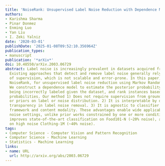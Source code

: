 ```yaml
---
title: 'NoiseRank: Unsupervised Label Noise Reduction with Dependence Models'
authors:
- Karishma Sharma
- Pinar Donmez
- Enming Luo
- Yan Liu
- I. Zeki Yalniz
date: '2020-03-01'
publishDate: '2025-01-08T09:52:10.356964Z'
publication_types:
- manuscript
publication: '*arXiv*'
doi: 10.48550/arXiv.2003.06729
abstract: Label noise is increasingly prevalent in datasets acquired from noisy channels.
  Existing approaches that detect and remove label noise generally rely on some form
  of supervision, which is not scalable and error-prone. In this paper, we propose
  NoiseRank, for unsupervised label noise reduction using Markov Random Fields (MRF).
  We construct a dependence model to estimate the posterior probability of an instance
  being incorrectly labeled given the dataset, and rank instances based on their estimated
  probabilities. Our method 1) Does not require supervision from ground-truth labels,
  or priors on label or noise distribution. 2) It is interpretable by design, enabling
  transparency in label noise removal. 3) It is agnostic to classifier architecture/optimization
  framework and content modality. These advantages enable wide applicability in real
  noise settings, unlike prior works constrained by one or more conditions. NoiseRank
  improves state-of-the-art classification on Food101-N (~20% noise), and is effective
  on high noise Clothing-1M (~40% noise).
tags:
- Computer Science - Computer Vision and Pattern Recognition
- Computer Science - Machine Learning
- Statistics - Machine Learning
links:
- name: URL
  url: http://arxiv.org/abs/2003.06729
---
```

